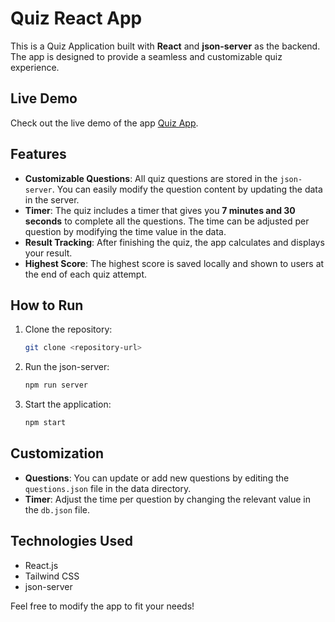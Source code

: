 # Quiz React App

This is a Quiz Application built with **React** and **json-server** as the backend. The app is designed to provide a seamless and customizable quiz experience.

## Live Demo

Check out the live demo of the app [Quiz App](https://quiz-app-beta-swart.vercel.app/).

## Features

- **Customizable Questions**: All quiz questions are stored in the `json-server`. You can easily modify the question content by updating the data in the server.
- **Timer**: The quiz includes a timer that gives you **7 minutes and 30 seconds** to complete all the questions. The time can be adjusted per question by modifying the time value in the data.
- **Result Tracking**: After finishing the quiz, the app calculates and displays your result.
- **Highest Score**: The highest score is saved locally and shown to users at the end of each quiz attempt.

## How to Run

1. Clone the repository:
    ```bash
    git clone <repository-url>
    ```
2. Run the json-server:
    ```bash
    npm run server
    ```
3. Start the application:
    ```bash
    npm start
    ```

## Customization

- **Questions**: You can update or add new questions by editing the `questions.json` file in the data directory.
- **Timer**: Adjust the time per question by changing the relevant value in the `db.json` file.

## Technologies Used

- React.js
- Tailwind CSS
- json-server

Feel free to modify the app to fit your needs!
